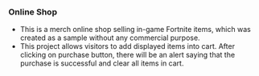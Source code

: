 ### Online Shop 
* This is a merch online shop selling in-game Fortnite items, which was created as a sample without any commercial purpose.
* This project allows visitors to add displayed items into cart. After clicking on purchase button, there will be an alert saying that the purchase is successful and clear all items in cart. 
